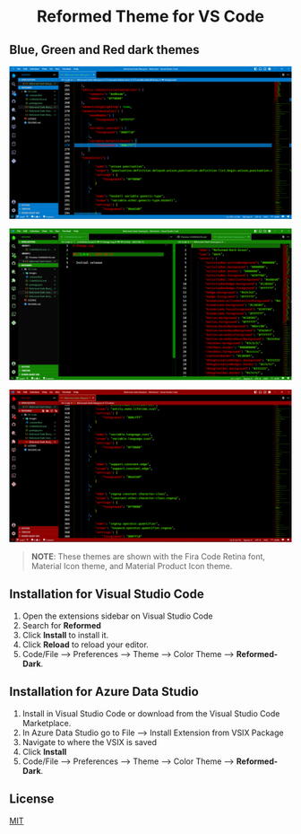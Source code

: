 
<div align="center">

# Reformed Theme for VS Code

</div>

## Blue, Green and Red dark themes

![Reformed-Dark-Blue](https://github.com/SaltyReformed/Reformed/blob/main/VS-Code/images/Reformed-Dark-Blue-Screenshot.png?raw=true)

![Reformed-Dark-Green](https://github.com/SaltyReformed/Reformed/blob/main/VS-Code/images/Reformed-Dark-Green-Screenshot.png?raw=true)


![Reformed-Dark-Red](https://github.com/SaltyReformed/Reformed/blob/main/VS-Code/images/Reformed-Dark-Red-Screenshot.png?raw=true)

> **NOTE**: These themes are shown with the Fira Code Retina font, Material Icon theme, and Material Product Icon theme.

## Installation for Visual Studio Code

1. Open the extensions sidebar on Visual Studio Code
2. Search for **Reformed**
3. Click **Install** to install it.
4. Click **Reload** to reload your editor.
5. Code/File --> Preferences --> Theme --> Color Theme --> **Reformed-Dark**.

## Installation for Azure Data Studio

1. Install in Visual Studio Code or download from the Visual Studio Code Marketplace.
2. In Azure Data Studio go to File --> Install Extension from VSIX Package
3. Navigate to where the VSIX is saved
4. Click **Install**
5. Code/File --> Preferences --> Theme --> Color Theme --> **Reformed-Dark**.

## License

[MIT](https://github.com/SaltyReformed/Reformed/blob/main/VS-Code/LICENSE)
